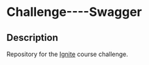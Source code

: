 # Challenge----Swagger

## Description

Repository for the [Ignite](https://lp.rocketseat.com.br/ignite) course challenge.
